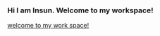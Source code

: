 ### Hi I am Insun. Welcome to my workspace!


<!--
**insun98/insun98** is a ✨ _special_ ✨ repository because its `README.md` (this file) appears on your GitHub profile.

Here are some ideas to get you started:

- 🔭 I’m currently working on ...
- 🌱 I’m currently learning ...
- 👯 I’m looking to collaborate on ...
- 🤔 I’m looking for help with ...
- 💬 Ask me about ...
- 📫 How to reach me: ...
- 😄 Pronouns: ...
- ⚡ Fun fact: ...
-->

[welcome to my work space!](https://user-images.githubusercontent.com/70529293/234525086-0a6b0563-c80c-4f4f-b22d-dc154603c789.gif)
